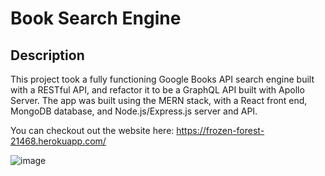 # Book Search Engine

## Description 

This project took a fully functioning Google Books API search engine built with a RESTful API, and refactor it to be a GraphQL API built with Apollo Server. The app was built using the MERN stack, with a React front end, MongoDB database, and Node.js/Express.js server and API.

You can checkout out the website here: https://frozen-forest-21468.herokuapp.com/

![image](https://user-images.githubusercontent.com/87587644/162751796-22b53569-b977-4f0d-9a4a-9efa55f98643.png)
